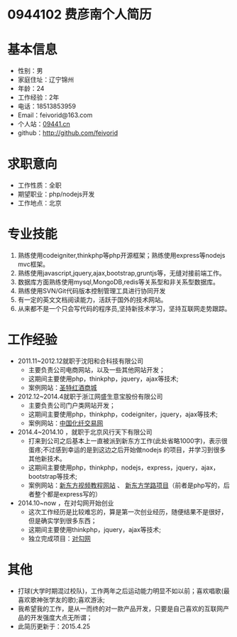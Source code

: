 0944102  费彦南个人简历
=====

<h1>基本信息</h1>

<ul>
  <li>性别：男</li>
  <li>家庭住址：辽宁锦州</li>
  <li>年龄：24</li>
  <li>工作经验：2年</li>
  <li>电话：18513853959</li>
  <li>Email：feivorid@163.com</li>
  <li>个人站：<a href="http://09441.cn">09441.cn</a></li>
  <li>github：<a href="https://github.com/feivorid">http://github.com/feivorid</a></li>
</ul>

<h1>求职意向</h1>

<ul>
  <li>工作性质：全职</li>
  <li>期望职业：php/nodejs开发</li>
  <li>工作地点：北京</li>
</ul>


<h1>专业技能</h1>

<ol>
  <li>熟练使用codeigniter,thinkphp等php开源框架；熟练使用express等nodejs mvc框架。</li>
  <li>熟练使用javascript,jquery,ajax,bootstrap,gruntjs等，无缝对接前端工作。</li>
  <li>数据库方面熟练使用mysql,MongoDB,redis等关系型和非关系型数据库。</li>
  <li>熟练使用SVN/Git代码版本控制管理工具进行协同开发</li>
  <li>有一定的英文文档阅读能力，活跃于国外的技术网站。</li>
  <li>从来都不是一个只会写代码的程序员,坚持新技术学习，坚持互联网走势跟踪。</li>
</ol>

<h1>工作经验</h1>

<ul>
  <li>
    2011.11~2012.12就职于沈阳和合科技有限公司
    <ul>
      <li>主要负责公司电商网站，以及一些其他网站开发；</li>
      <li>这期间主要使用php，thinkphp，jquery，ajax等技术;</li>
      <li>案例网站：<a href="http://www.sysante.cn/" target="_blank">圣特红酒商城</a></li>
    </ul>
  </li>
  <li>
    2012.12~2014.4就职于浙江网盛生意宝股份有限公司
    <ul>
      <li>主要负责公司门户类网站开发；</li>
      <li>这期间主要使用php，thinkphp，codeigniter，jquery，ajax等技术;</li>
      <li>案例网站：<a href="http://www.chinaccf.com/" target="_blank">中国化纤交易网</a></li>
    </ul>
  </li>
  <li>
    2014.4~2014.10 ，就职于北京风行天下有限公司
    <ul>
      <li>打来到公司之后基本上一直被派到新东方工作(此处省略1000字)，表示很蛋疼;不过感到幸运的是到这边之后开始做nodejs 的项目，并学习到很多其他新技术。</li>
      <li>这期间主要使用php，thinkphp，nodejs，express，jquery，ajax，bootstrap等技术;</li>
      <li>案例网站：<a href="http://e.xdf.cn" target="_blank">新东方视频教程网站</a>&nbsp;、&nbsp;<a href="http://path.xdf.cn" target="_blank">新东方学路项目</a>（前者是php写的，后者整个都是express写的）</li>
    </ul>
  </li>
  <li>
    2014.10~now ，在对勾网开始创业
    <ul>
      <li>这次工作经历是比较难忘的，算是第一次创业经历，随便结果不是很好，但是确实学到很多东西；</li>
      <li>这期间主要使用thinkphp，jquery，ajax等技术;</li>
      <li>独立完成项目：<a href="http://www.duigoo.com" target="_blank">对勾网</a></li>
    </ul>
  </li>
</ul>

<h1>其他</h1>

<ul>
  <li>打球(大学时期混过校队)，工作两年之后运动能力明显不如以前；喜欢唱歌(最喜欢歌神张学友的歌);喜欢游泳;</li>
  <li>我希望我的工作，是从一而终的对一款产品开发，只要是自己喜欢的互联网产品的开发强度大点无所谓；</li>
  <li>此简历更新于：2015.4.25 </li>
</ul>



<!--just study it.-->



